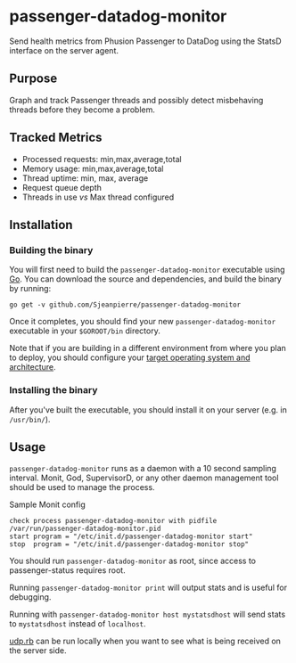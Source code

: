 # passenger-datadog-monitor
Send health metrics from Phusion Passenger to DataDog using the StatsD interface on the server agent.

## Purpose
Graph and track Passenger threads and possibly detect misbehaving threads before they become a problem.

## Tracked Metrics
* Processed requests: min,max,average,total
* Memory usage: min,max,average,total
* Thread uptime: min, max, average
* Request queue depth
* Threads in use *vs* Max thread configured

## Installation
### Building the binary
You will first need to build the `passenger-datadog-monitor` executable using [Go](https://golang.org). You can download the source and dependencies, and build the binary by running:
```
go get -v github.com/Sjeanpierre/passenger-datadog-monitor
```
Once it completes, you should find your new `passenger-datadog-monitor` executable in your `$GOROOT/bin` directory.

Note that if you are building in a different environment from where you plan to deploy, you should configure your [target operating system and architecture](https://golang.org/doc/install/source#environment).

### Installing the binary
After you've built the executable, you should install it on your server (e.g. in `/usr/bin/`).

## Usage
`passenger-datadog-monitor` runs as a daemon with a 10 second sampling interval. Monit, God, SupervisorD, or any other daemon management tool should be used to manage the process.

Sample Monit config

```
check process passenger-datadog-monitor with pidfile /var/run/passenger-datadog-monitor.pid
start program = "/etc/init.d/passenger-datadog-monitor start"
stop  program = "/etc/init.d/passenger-datadog-monitor stop"
```

You should run `passenger-datadog-monitor` as root, since access to passenger-status requires root.

Running `passenger-datadog-monitor print` will output stats and is useful for debugging.

Running with `passenger-datadog-monitor host mystatsdhost` will send stats to `mystatsdhost` instead of `localhost`.

[udp.rb](https://github.com/Sjeanpierre/passenger-datadog-monitor/blob/master/server/udp.rb) can be run locally when you want to see what is being received on the server side.
